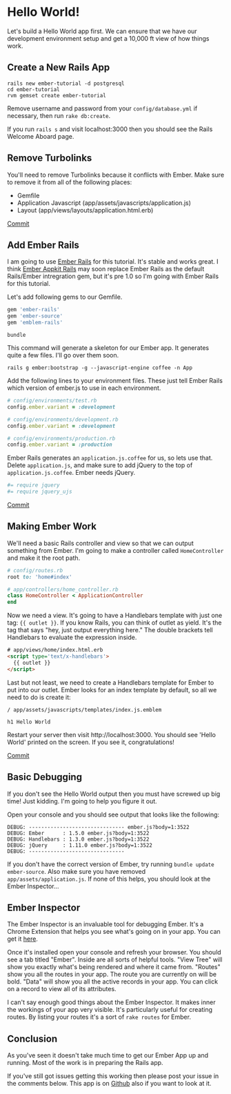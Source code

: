 # Hello World!

Let's build a Hello World app first. We can ensure that we have our development environment setup and get a 10,000 ft view of how things work.

## Create a New Rails App

```
rails new ember-tutorial -d postgresql
cd ember-tutorial
rvm gemset create ember-tutorial
```

Remove username and password from your `config/database.yml` if necessary, then run `rake db:create`.

If you run `rails s` and visit localhost:3000 then you should see the Rails Welcome Aboard page.

## Remove Turbolinks

You'll need to remove Turbolinks because it conflicts with Ember. Make sure to remove it from all of the following places:

* Gemfile
* Application Javascript (app/assets/javascripts/application.js)
* Layout (app/views/layouts/application.html.erb)

[Commit](https://github.com/vicramon/ember-hello-world/commit/2ec275447edd98e2ec004f4f1c281d4fa4418311)

## Add Ember Rails

I am going to use [Ember Rails](https://github.com/emberjs/ember-rails) for this tutorial. It's stable and works great. I think [Ember Appkit Rails](https://github.com/dockyard/ember-appkit-rails) may soon replace Ember Rails as the default Rails/Ember intregration gem, but it's pre 1.0 so I'm going with Ember Rails for this tutorial.

Let's add following gems to our Gemfile.

```ruby
gem 'ember-rails'
gem 'ember-source'
gem 'emblem-rails'
```

```shell
bundle
```

This command will generate a skeleton for our Ember app. It generates quite a few files. I'll go over them soon.

```shell
rails g ember:bootstrap -g --javascript-engine coffee -n App
```

Add the following lines to your environment files. These just tell Ember Rails which version of ember.js to use in each environment.

```ruby
# config/environments/test.rb
config.ember.variant = :development

# config/environments/development.rb
config.ember.variant = :development

# config/environments/production.rb
config.ember.variant = :production
```

Ember Rails generates an `application.js.coffee` for us, so lets use that. Delete `application.js`, and make sure to add jQuery to the top of `application.js.coffee`. Ember needs jQuery.

```coffee
#= require jquery
#= require jquery_ujs
```

[Commit](https://github.com/vicramon/ember-hello-world/commit/8d34669ae4649ca17d80d5a52dccf98535d36786)

## Making Ember Work

We'll need a basic Rails controller and view so that we can output something from Ember. I'm going to make a controller called `HomeController` and make it the root path.

```ruby
# config/routes.rb
root to: 'home#index'

# app/controllers/home_controller.rb
class HomeController < ApplicationController
end
```

Now we need a view. It's going to have a Handlebars template with just one tag: `{{ outlet }}`. If you know Rails, you can think of outlet as yield. It's the tag that says "hey, just output everything here." The double brackets tell Handlebars to evaluate the expression inside.

```html
# app/views/home/index.html.erb
<script type='text/x-handlebars'>
  {{ outlet }}
</script>
```

Last but not least, we need to create a Handlebars template for Ember to put into our outlet. Ember looks for an index template by default, so all we need to do is create it:

```haml
/ app/assets/javascripts/templates/index.js.emblem

h1 Hello World
```

Restart your server then visit http://localhost:3000. You should see 'Hello World' printed on the screen. If you see it, congratulations!

[Commit](https://github.com/vicramon/ember-hello-world/commit/2255b0077f85aeb4d5be6cb8aee041667bc62460)

## Basic Debugging

If you don't see the Hello World output then you must have screwed up big time! Just kidding. I'm going to help you figure it out.

Open your console and you should see output that looks like the following:

```
DEBUG: ------------------------------- ember.js?body=1:3522
DEBUG: Ember      : 1.5.0 ember.js?body=1:3522
DEBUG: Handlebars : 1.3.0 ember.js?body=1:3522
DEBUG: jQuery     : 1.11.0 ember.js?body=1:3522
DEBUG: -------------------------------
```

If you don't have the correct version of Ember, try running `bundle update ember-source`. Also make sure you have removed `app/assets/application.js`. If none of this helps, you should look at the Ember Inspector...

## Ember Inspector

The Ember Inspector is an invaluable tool for debugging Ember. It's a Chrome Extension that helps you see what's going on in your app. You can get it [here](https://chrome.google.com/webstore/detail/ember-inspector/bmdblncegkenkacieihfhpjfppoconhi).

Once it's installed open your console and refresh your browser. You should see a tab titled "Ember". Inside are all sorts of helpful tools. "View Tree" will show you exactly what's being rendered and where it came from. "Routes" show you all the routes in your app. The route you are currently on will be bold. "Data" will show you all the active records in your app. You can click on a record to view all of its attributes.

I can't say enough good things about the Ember Inspector. It makes inner the workings of your app very visible. It's particularly useful for creating routes. By listing your routes it's a sort of `rake routes` for Ember.

## Conclusion

As you've seen it doesn't take much time to get our Ember App up and running. Most of the work is in preparing the Rails app.

If you've still got issues getting this working then please post your issue in the comments below. This app is on [Github](https://github.com/vicramon/ember-hello-world) also if you want to look at it.
